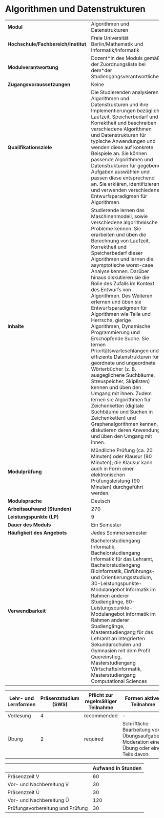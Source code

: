 # Algorithmen und Datenstrukturen
|                                    |   |
|------------------------------------|---|
|**Modul**                           | Algorithmen und Datenstrukturen |
|**Hochschule/Fachbereich/Institut** | Freie Universität Berlin/Mathematik und Informatik/Informatik |
|**Modulverantwortung**              | Dozent\*in des Moduls gemäß der Zuordnungsliste bei dem\*der Studiengangsverantwortlichen |
|**Zugangsvoraussetzungen**          | Keine |
|**Qualifikationsziele**             | Die Studierenden analysieren Algorithmen und Datenstrukturen und ihre Implementierungen bezüglich Laufzeit, Speicherbedarf und Korrektheit und beschreiben verschiedene Algorithmen und Datenstrukturen für typische Anwendungen und wenden diese auf konkrete Beispiele an. Sie können passende Algorithmen und Datenstrukturen für gegebene Aufgaben auswählen und passen diese entsprechend an. Sie erklären, identifizieren und verwenden verschiedene Entwurfsparadigmen für Algorithmen. |
|**Inhalte**                         | Studierende lernen das Maschinenmodell, sowie verschiedene algorithmische Probleme kennen. Sie erarbeiten und üben die Berechnung von Laufzeit, Korrektheit und Speicherbedarf dieser Algorithmen und lernen die asymptotische worst-case Analyse kennen. Darüber hinaus diskutieren sie die Rolle des Zufalls im Kontext des Entwurfs von Algorithmen. Des Weiteren erlernen und üben sie Entwurfsparadigmen für Algorithmen wie Teile und Herrsche, gierige Algorithmen, Dynamische Programmierung und Erschöpfende Suche. Sie lernen Prioritätswarteschlangen und effiziente Datenstrukturen für geordnete und ungeordnete Wörterbücher (z. B. ausgeglichene Suchbäume, Streuspeicher, Skiplisten) kennen und üben den Umgang mit ihnen. Zudem lernen sie Algorithmen für Zeichenketten (digitale Suchbäume und Suchen in Zeichenketten) und Graphenalgorithmen kennen, diskutieren deren Anwendung und üben den Umgang mit ihnen. |
|**Modulprüfung**                    | Mündliche Prüfung (ca. 20 Minuten) oder Klausur (90 Minuten); die Klausur kann auch in Form einer elektronischen Prüfungsleistung (90 Minuten) durchgeführt werden. |
|**Modulsprache**                    | Deutsch |
|**Arbeitsaufwand (Stunden)**        | 270 |
|**Leistungspunkte (LP)**            | 9 |
|**Dauer des Moduls**                | Ein Semester |
|**Häufigkeit des Angebots**         | Jedes Sommersemester |
|**Verwendbarkeit**                  | Bachelorstudiengang Informatik, Bachelorstudiengang Informatik für das Lehramt, Bachelorstudiengang Bioinformatik, Einführungs- und Orientierungsstudium, 30-Leistungspunkte-Modulangebot Informatik im Rahmen anderer Studiengänge, 60-Leistungspunkte-Modulangebot Informatik im Rahmen anderer Studiengänge, Masterstudiengang für das Lehramt an Integrierten Sekundarschulen und Gymnasien mit dem Profil Quereinstieg, Masterstudiengang Wirtschaftsinformatik, Masterstudiengang Computational Sciences |

| Lehr- und Lernformen | Präsenzstudium <br> (SWS) | Pflicht zur regelmäßiger Teilnahme | Formen aktiver Teilnahme |
| ---------------------|---------------------------|------------------------------------|------------------------- |
| Vorlesung            | 4                         | recommended                        | -                        |
| Übung                | 2                         | required                           | Schriftliche Bearbeitung von Übungsaufgaben. Moderation einer Übung oder eines Teils davon. |

|   | Aufwand in Stunden |
| - |--------------------|
| Präsenzzeit V                            | 60    |
| Vor- und Nachbereitung V                 | 30    |
| Präsenzzeit Ü                            | 30    |
| Vor- und Nachbereitung Ü                 | 120   |
| Prüfungsvorbereitung und Prüfung         | 30    |
